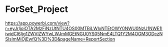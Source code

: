 # ForSet_Project

https://app.powerbi.com/view?r=eyJrIjoiOTA2MzFiNzUtNTU4OS00MTBiLWIxNTEtOWY0NWU0NzU1NWE1IiwidCI6Ijg1ZWVlZWYwLWJmMGEtNGU0YS05NmE4LTQ1Y2M4OGM3ODczNSIsImMiOjEwfQ%3D%3D&pageName=ReportSection
